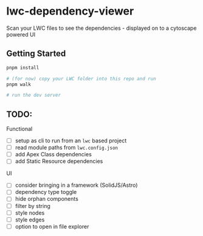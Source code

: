 # lwc-dependency-viewer

Scan your LWC files to see the dependencies - displayed on to a cytoscape powered UI

## Getting Started

```bash
pnpm install

# (for now) copy your LWC folder into this repo and run
pnpm walk

# run the dev server
```

## TODO:

Functional
- [ ] setup as cli to run from an `lwc` based project
- [ ] read module paths from `lwc.config.json`
- [ ] add Apex Class dependencies
- [ ] add Static Resource dependencies

UI
- [ ] consider bringing in a framework (SolidJS/Astro)
- [ ] dependency type toggle
- [ ] hide orphan components
- [ ] filter by string
- [ ] style nodes
- [ ] style edges
- [ ] option to open in file explorer